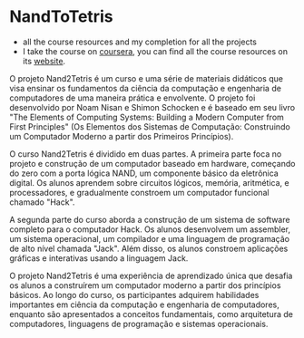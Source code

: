 # NandToTetris
- all the course resources and my completion for all the projects
- I take the course on [coursera](https://www.coursera.org/learn/build-a-computer/home/week/1), you can find all the course resources
on its [website](https://www.nand2tetris.org/).


O projeto Nand2Tetris é um curso e uma série de materiais didáticos que visa ensinar os fundamentos da ciência da computação e engenharia de computadores de uma maneira prática e envolvente. O projeto foi desenvolvido por Noam Nisan e Shimon Schocken e é baseado em seu livro "The Elements of Computing Systems: Building a Modern Computer from First Principles" (Os Elementos dos Sistemas de Computação: Construindo um Computador Moderno a partir dos Primeiros Princípios).

O curso Nand2Tetris é dividido em duas partes. A primeira parte foca no projeto e construção de um computador baseado em hardware, começando do zero com a porta lógica NAND, um componente básico da eletrônica digital. Os alunos aprendem sobre circuitos lógicos, memória, aritmética, e processadores, e gradualmente constroem um computador funcional chamado "Hack".

A segunda parte do curso aborda a construção de um sistema de software completo para o computador Hack. Os alunos desenvolvem um assembler, um sistema operacional, um compilador e uma linguagem de programação de alto nível chamada "Jack". Além disso, os alunos constroem aplicações gráficas e interativas usando a linguagem Jack.

O projeto Nand2Tetris é uma experiência de aprendizado única que desafia os alunos a construírem um computador moderno a partir dos princípios básicos. Ao longo do curso, os participantes adquirem habilidades importantes em ciência da computação e engenharia de computadores, enquanto são apresentados a conceitos fundamentais, como arquitetura de computadores, linguagens de programação e sistemas operacionais.
